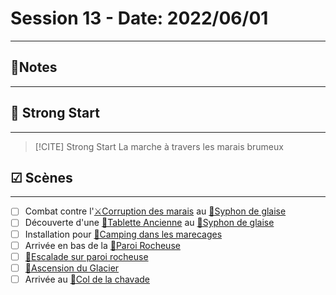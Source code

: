 # Session 13 - Date: 2022/06/01
______

##  📝Notes
______



## 🎯 Strong Start
______
> [!CITE] Strong Start
> La marche à travers les marais brumeux 


## ☑ Scènes
______
- [ ] Combat contre l'[⚔Corruption des marais](../épreuves/⚔Corruption%20des%20marais.md) au [📍Syphon de glaise](../lieux/📍Syphon%20de%20glaise.md)
- [ ] Découverte d'une [🔎Tablette Ancienne](../lieux/📍Syphon%20de%20glaise.md#🔎Tablette%20Ancienne)  au [📍Syphon de glaise](../lieux/📍Syphon%20de%20glaise.md)
- [ ] Installation pour [🎲Camping dans les marecages](../épreuves/🎲Camping%20dans%20les%20marecages.md)
- [ ] Arrivée en bas de la [📍Paroi Rocheuse](../lieux/📍Paroi%20Rocheuse.md)
- [ ] [🎲Escalade sur paroi rocheuse](../épreuves/🎲Escalade%20sur%20paroi%20rocheuse.md)
- [ ] [🎲Ascension du Glacier](../épreuves/🎲Ascension%20du%20Glacier.md)
- [ ] Arrivée au [📍Col de la chavade](../lieux/📍Col%20de%20la%20chavade.md)